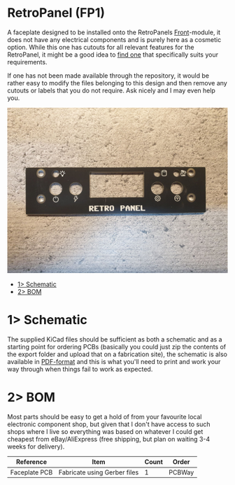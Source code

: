 # RetroPanel (FP1)
A faceplate designed to be installed onto the RetroPanels [Front](https://github.com/tebl/RetroPanel/tree/main/RetroPanel%20Front)-module, it does not have any electrical components and is purely here as a cosmetic option. While this one has cutouts for all relevant features for the RetroPanel, it might be a good idea to [find one](https://github.com/tebl/RetroPanel/tree/main/faceplates) that specifically suits your requirements.

If one has not been made available through the repository, it would be rather easy to modify the files belonging to this design and then remove any cutouts or labels that you do not require. Ask nicely and I may even help you.

![What it looks like](https://github.com/tebl/RetroPanel/raw/main/gallery/2023-01-09%2001.01.50.jpg)

- [1> Schematic](#1-schematic)
- [2> BOM](#2-bom)

# 1> Schematic
The supplied KiCad files should be sufficient as both a schematic and as a  starting point for ordering PCBs (basically you could just zip the contents of the export folder and upload that on a fabrication site), the schematic is also available in [PDF-format](https://github.com/tebl/RetroPanel/tree/main/documentation/schematic/faceplates) and this is what you'll need to print and work your way through when things fail to work as expected.

# 2> BOM
Most parts should be easy to get a hold of from your favourite local electronic component shop, but given that I don't have access to such shops where I live so everything was based on whatever I could get cheapest from eBay/AliExpress (free shipping, but plan on waiting 3-4 weeks for delivery). 

| Reference      | Item                                                  | Count | Order  |
| ---------------| ----------------------------------------------------- | ----- | ------ |
| Faceplate PCB  | Fabricate using Gerber files                          |     1 | PCBWay

